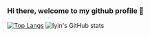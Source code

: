 ### Hi there, welcome to my github profile 👋
[![Top Langs](https://github-stats.iyin.me/api/top-langs/?username=illiyyin&layout=compact)](https://github.com/illiyyin)
![Iyin's GitHub stats](https://github-stats.iyin.me/api?username=illiyyin&show=prs_merged,prs_merged_percentage&include_all_commits=true&hide=stars,contribs&theme=gruvbox_light)
<!--
**illiyyin/illiyyin** is a ✨ _special_ ✨ repository because its `README.md` (this file) appears on your GitHub profile.

Here are some ideas to get you started:

- 🔭 I’m currently working on ...
- 🌱 I’m currently learning ...
- 👯 I’m looking to collaborate on ...
- 🤔 I’m looking for help with ...
- 💬 Ask me about ...
- 📫 How to reach me: ...
- 😄 Pronouns: ...
- ⚡ Fun fact: ...
-->
